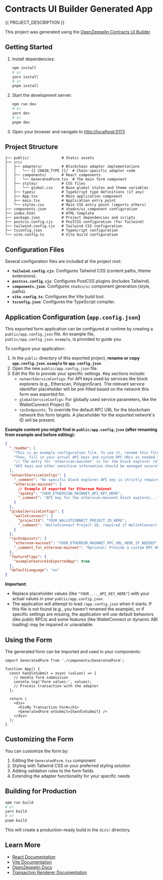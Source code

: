 # Contracts UI Builder Generated App

{{ PROJECT_DESCRIPTION }}

This project was generated using the [OpenZeppelin Contracts UI Builder](https://contracts-ui-builder.openzeppelin.com/).

## Getting Started

1. Install dependencies:

   ```bash
   npm install
   # or
   yarn install
   # or
   pnpm install
   ```

2. Start the development server:

   ```bash
   npm run dev
   # or
   yarn dev
   # or
   pnpm dev
   ```

3. Open your browser and navigate to [http://localhost:5173](http://localhost:5173)

## Project Structure

```
├── public/               # Static assets
├── src/
│   ├── adapters/         # Blockchain adapter implementations
│   │   └── {{ CHAIN_TYPE }}/  # Chain-specific adapter code
│   ├── components/       # React components
│   │   └── GeneratedForm.tsx  # The main form component
│   ├── styles/           # CSS files
│   │   └── global.css    # Base global styles and theme variables
│   ├── types/            # TypeScript type definitions (if any)
│   ├── App.tsx           # Main application component
│   ├── main.tsx          # Application entry point
│   └── styles.css        # Main CSS entry point (imports others)
├── components.json       # shadcn/ui component configuration
├── index.html            # HTML template
├── package.json          # Project dependencies and scripts
├── postcss.config.cjs    # PostCSS configuration (for Tailwind)
├── tailwind.config.cjs   # Tailwind CSS configuration
├── tsconfig.json         # TypeScript configuration
└── vite.config.ts        # Vite build configuration
```

## Configuration Files

Several configuration files are included at the project root:

- **`tailwind.config.cjs`**: Configures Tailwind CSS (content paths, theme extensions).
- **`postcss.config.cjs`**: Configures PostCSS plugins (includes Tailwind).
- **`components.json`**: Configures `shadcn/ui` component generation (style, paths).
- **`vite.config.ts`**: Configures the Vite build tool.
- **`tsconfig.json`**: Configures the TypeScript compiler.

## Application Configuration (`app.config.json`)

This exported form application can be configured at runtime by creating a `public/app.config.json` file. An example file, `public/app.config.json.example`, is provided to guide you.

To configure your application:

1.  In the `public` directory of this exported project, **rename or copy `app.config.json.example` to `app.config.json`**.
2.  Open the new `public/app.config.json` file.
3.  Edit the file to provide your specific settings. Key sections include:
    - `networkServiceConfigs`: For API keys used by services like block explorers (e.g., Etherscan, PolygonScan). The relevant service identifier placeholder will be pre-filled based on the network this form was exported for.
    - `globalServiceConfigs`: For globally used service parameters, like the WalletConnect Project ID.
    - `rpcEndpoints`: To override the default RPC URL for the blockchain network this form targets. A placeholder for the exported network's ID will be present.

**Example content you might find in `public/app.config.json` (after renaming from example and before editing):**

```json
{
  "_readme": [
    "This is an example configuration file. To use it, rename this file to 'app.config.json' in the 'public' directory.",
    "Then, fill in your actual API keys and custom RPC URLs as needed.",
    "// The entry for 'etherscan-mainnet' is for the block explorer relevant to the network this form was exported for (Ethereum).", // Example note
    "API keys and other sensitive information should be managed securely."
  ],
  "networkServiceConfigs": {
    "_comment": "No specific block explorer API key is strictly required for the default functionality...",
    "etherscan-mainnet": {
      // Example if exported for Ethereum Mainnet
      "apiKey": "YOUR_ETHERSCAN_MAINNET_API_KEY_HERE",
      "_comment": "API key for the etherscan-mainnet block explorer..."
    }
  },
  "globalServiceConfigs": {
    "walletconnect": {
      "projectId": "YOUR_WALLETCONNECT_PROJECT_ID_HERE",
      "_comment": "WalletConnect Project ID, required if WalletConnect is used."
    }
  },
  "rpcEndpoints": {
    "ethereum-mainnet": "YOUR_ETHEREUM_MAINNET_RPC_URL_HERE_IF_NEEDED", // Example
    "_comment_for_ethereum-mainnet": "Optional: Provide a custom RPC URL..."
  },
  "featureFlags": {
    "exampleFeatureInExportedApp": true
  },
  "defaultLanguage": "en"
}
```

**Important:**

- Replace placeholder values (like `"YOUR_..._API_KEY_HERE"`) with your actual values in your `public/app.config.json`.
- The application will attempt to load `/app.config.json` when it starts. If this file is not found (e.g., you haven't renamed the example), or if specific settings are missing, the application will use default behaviors (like public RPCs) and some features (like WalletConnect or dynamic ABI loading) may be impaired or unavailable.

## Using the Form

The generated form can be imported and used in your components:

```tsx
import GeneratedForm from './components/GeneratedForm';

function App() {
  const handleSubmit = async (values) => {
    // Handle form submission
    console.log('Form values:', values);
    // Process transaction with the adapter
  };

  return (
    <div>
      <h1>My Transaction Form</h1>
      <GeneratedForm onSubmit={handleSubmit} />
    </div>
  );
}
```

## Customizing the Form

You can customize the form by:

1. Editing the `GeneratedForm.tsx` component
2. Styling with Tailwind CSS or your preferred styling solution
3. Adding validation rules to the form fields
4. Extending the adapter functionality for your specific needs

## Building for Production

```bash
npm run build
# or
yarn build
# or
pnpm build
```

This will create a production-ready build in the `dist/` directory.

## Learn More

- [React Documentation](https://react.dev/)
- [Vite Documentation](https://vitejs.dev/)
- [OpenZeppelin Docs](https://docs.openzeppelin.com/)
- [Transaction Renderer Documentation](https://github.com/OpenZeppelin/contracts-ui-builder)
